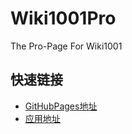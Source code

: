 # Wiki1001Pro
The Pro-Page For Wiki1001

## 快速链接
- [GitHubPages地址](https://mulander-j.github.io/Wiki1001Pro/)  
- [应用地址](https://mulander-j.github.io/Wiki1001Pro/index.html)
